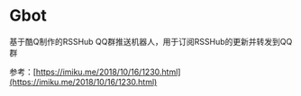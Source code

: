 # Gbot

基于酷Q制作的RSSHub QQ群推送机器人，用于订阅RSSHub的更新并转发到QQ群

参考：[https://imiku.me/2018/10/16/1230.html](https://imiku.me/2018/10/16/1230.html)